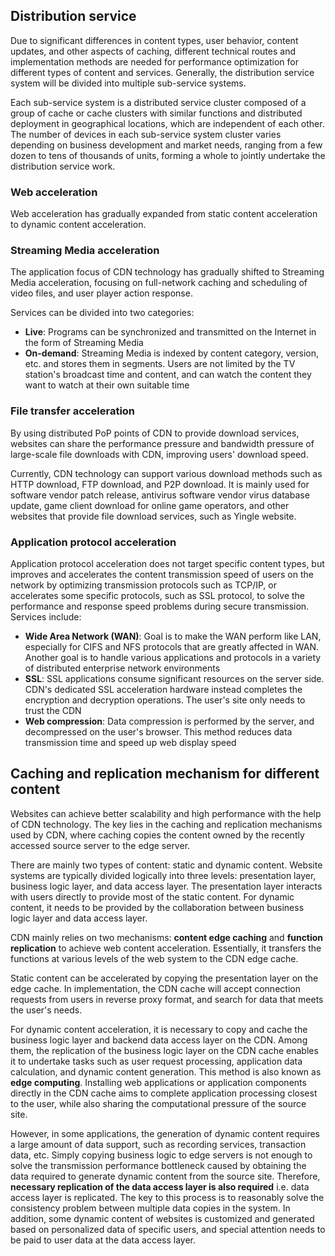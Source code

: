 ## Distribution service

Due to significant differences in content types, user behavior, content updates, and other aspects of caching, different technical routes and implementation methods are needed for performance optimization for different types of content and services. Generally, the distribution service system will be divided into multiple sub-service systems.

Each sub-service system is a distributed service cluster composed of a group of cache or cache clusters with similar functions and distributed deployment in geographical locations, which are independent of each other. The number of devices in each sub-service system cluster varies depending on business development and market needs, ranging from a few dozen to tens of thousands of units, forming a whole to jointly undertake the distribution service work.

### Web acceleration

Web acceleration has gradually expanded from static content acceleration to dynamic content acceleration.

### Streaming Media acceleration

The application focus of CDN technology has gradually shifted to Streaming Media acceleration, focusing on full-network caching and scheduling of video files, and user player action response.

Services can be divided into two categories:

- **Live**: Programs can be synchronized and transmitted on the Internet in the form of Streaming Media
- **On-demand**: Streaming Media is indexed by content category, version, etc. and stores them in segments. Users are not limited by the TV station's broadcast time and content, and can watch the content they want to watch at their own suitable time

### File transfer acceleration

By using distributed PoP points of CDN to provide download services, websites can share the performance pressure and bandwidth pressure of large-scale file downloads with CDN, improving users' download speed.

Currently, CDN technology can support various download methods such as HTTP download, FTP download, and P2P download. It is mainly used for software vendor patch release, antivirus software vendor virus database update, game client download for online game operators, and other websites that provide file download services, such as Yingle website.

### Application protocol acceleration

Application protocol acceleration does not target specific content types, but improves and accelerates the content transmission speed of users on the network by optimizing transmission protocols such as TCP/IP, or accelerates some specific protocols, such as SSL protocol, to solve the performance and response speed problems during secure transmission. Services include:

- **Wide Area Network (WAN)**: Goal is to make the WAN perform like LAN, especially for CIFS and NFS protocols that are greatly affected in WAN. Another goal is to handle various applications and protocols in a variety of distributed enterprise network environments
- **SSL**: SSL applications consume significant resources on the server side. CDN's dedicated SSL acceleration hardware instead completes the encryption and decryption operations. The user's site only needs to trust the CDN
- **Web compression**: Data compression is performed by the server, and decompressed on the user's browser. This method reduces data transmission time and speed up web display speed

## Caching and replication mechanism for different content

Websites can achieve better scalability and high performance with the help of CDN technology. The key lies in the caching and replication mechanisms used by CDN, where caching copies the content owned by the recently accessed source server to the edge server.

There are mainly two types of content: static and dynamic content. Website systems are typically divided logically into three levels: presentation layer, business logic layer, and data access layer. The presentation layer interacts with users directly to provide most of the static content. For dynamic content, it needs to be provided by the collaboration between business logic layer and data access layer.

CDN mainly relies on two mechanisms: **content edge caching** and **function replication** to achieve web content acceleration. Essentially, it transfers the functions at various levels of the web system to the CDN edge cache.

Static content can be accelerated by copying the presentation layer on the edge cache. In implementation, the CDN cache will accept connection requests from users in reverse proxy format, and search for data that meets the user's needs.

For dynamic content acceleration, it is necessary to copy and cache the business logic layer and backend data access layer on the CDN. Among them, the replication of the business logic layer on the CDN cache enables it to undertake tasks such as user request processing, application data calculation, and dynamic content generation. This method is also known as **edge computing**. Installing web applications or application components directly in the CDN cache aims to complete application processing closest to the user, while also sharing the computational pressure of the source site.

However, in some applications, the generation of dynamic content requires a large amount of data support, such as recording services, transaction data, etc. Simply copying business logic to edge servers is not enough to solve the transmission performance bottleneck caused by obtaining the data required to generate dynamic content from the source site. Therefore, **necessary replication of the data access layer is also required** i.e. data access layer is replicated. The key to this process is to reasonably solve the consistency problem between multiple data copies in the system. In addition, some dynamic content of websites is customized and generated based on personalized data of specific users, and special attention needs to be paid to user data at the data access layer.
